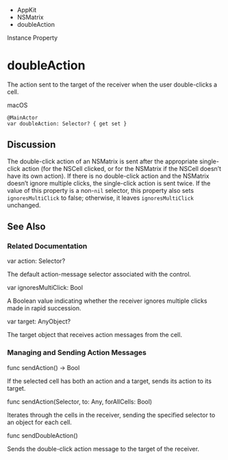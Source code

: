 

- AppKit
- NSMatrix
-  doubleAction 

Instance Property

# doubleAction

The action sent to the target of the receiver when the user double-clicks a cell.

macOS

``` source
@MainActor
var doubleAction: Selector? { get set }
```

## Discussion

The double-click action of an NSMatrix is sent after the appropriate single-click action (for the NSCell clicked, or for the NSMatrix if the NSCell doesn’t have its own action). If there is no double-click action and the NSMatrix doesn’t ignore multiple clicks, the single-click action is sent twice. If the value of this property is a non-`nil` selector, this property also sets `ignoresMultiClick` to false; otherwise, it leaves `ignoresMultiClick` unchanged.

## See Also

### Related Documentation

var action: Selector?

The default action-message selector associated with the control.

var ignoresMultiClick: Bool

A Boolean value indicating whether the receiver ignores multiple clicks made in rapid succession.

var target: AnyObject?

The target object that receives action messages from the cell.

### Managing and Sending Action Messages

func sendAction() -> Bool

If the selected cell has both an action and a target, sends its action to its target.

func sendAction(Selector, to: Any, forAllCells: Bool)

Iterates through the cells in the receiver, sending the specified selector to an object for each cell.

func sendDoubleAction()

Sends the double-click action message to the target of the receiver.

